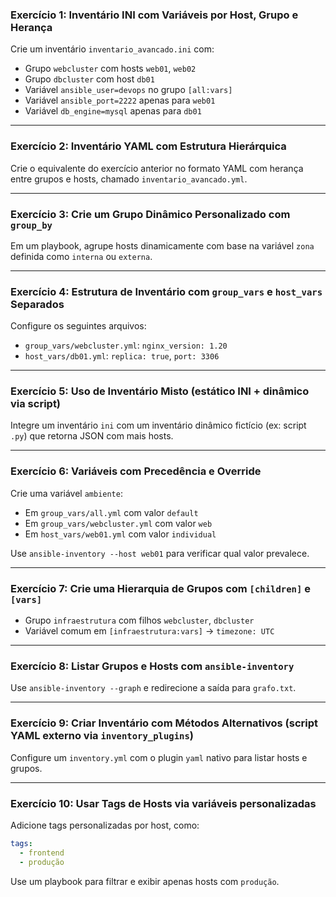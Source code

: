 ### Exercício 1: Inventário INI com Variáveis por Host, Grupo e Herança

Crie um inventário `inventario_avancado.ini` com:

*   Grupo `webcluster` com hosts `web01`, `web02`
*   Grupo `dbcluster` com host `db01`
*   Variável `ansible_user=devops` no grupo `[all:vars]`
*   Variável `ansible_port=2222` apenas para `web01`
*   Variável `db_engine=mysql` apenas para `db01`     

* * *

### Exercício 2: Inventário YAML com Estrutura Hierárquica

Crie o equivalente do exercício anterior no formato YAML com herança entre grupos e hosts, chamado `inventario_avancado.yml`.

* * *

### Exercício 3: Crie um Grupo Dinâmico Personalizado com `group_by`

Em um playbook, agrupe hosts dinamicamente com base na variável `zona` definida como `interna` ou `externa`.

* * *

### Exercício 4: Estrutura de Inventário com `group_vars` e `host_vars` Separados

Configure os seguintes arquivos:

*   `group_vars/webcluster.yml`: `nginx_version: 1.20`
*   `host_vars/db01.yml`: `replica: true`, `port: 3306`     

* * *

### Exercício 5: Uso de Inventário Misto (estático INI + dinâmico via script)

Integre um inventário `ini` com um inventário dinâmico fictício (ex: script `.py`) que retorna JSON com mais hosts.

* * *

### Exercício 6: Variáveis com Precedência e Override

Crie uma variável `ambiente`:

*   Em `group_vars/all.yml` com valor `default`
*   Em `group_vars/webcluster.yml` com valor `web`
*   Em `host_vars/web01.yml` com valor `individual`     

Use `ansible-inventory --host web01` para verificar qual valor prevalece.

* * *

### Exercício 7: Crie uma Hierarquia de Grupos com `[children]` e `[vars]`

*   Grupo `infraestrutura` com filhos `webcluster`, `dbcluster`
*   Variável comum em `[infraestrutura:vars]` → `timezone: UTC`     

* * *

### Exercício 8: Listar Grupos e Hosts com `ansible-inventory`

Use `ansible-inventory --graph` e redirecione a saída para `grafo.txt`.

* * *

### Exercício 9: Criar Inventário com Métodos Alternativos (script YAML externo via `inventory_plugins`)

Configure um `inventory.yml` com o plugin `yaml` nativo para listar hosts e grupos.

* * *

### Exercício 10: Usar Tags de Hosts via variáveis personalizadas

Adicione tags personalizadas por host, como:

```yaml
tags:
  - frontend
  - produção
```
Use um playbook para filtrar e exibir apenas hosts com `produção`.